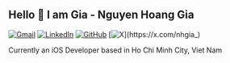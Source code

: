 ## Hello 👋 I am Gia - Nguyen Hoang Gia
[![Gmail](https://img.shields.io/badge/Gmail-EA4335?style=for-the-badge&logo=Gmail&logoColor=white&link=mailto:nhgia.apcs@gmail.com)](mailto:nhgia.apcs@gmail.com)
[![LinkedIn](https://img.shields.io/badge/-LinkedIn-blue?style=for-the-badge&logo=Linkedin&logoColor=white&label=nhgia&link=https://www.linkedin.com/in/nhgia)](https://www.linkedin.com/in/nhgia)
[![GitHub](https://img.shields.io/badge/GitHub-181717?style=for-the-badge&logo=GitHub&logoColor=white&label=nhgia&link=https://github.com/nhgia)](https://github.com/nhgia)
[![X](https://img.shields.io/badge/X-000000?style=for-the-badge&logo=X&logoColor=white&label=nhgia_&link=https://x.com/nhgia_)](https://x.com/nhgia_)

Currently an iOS Developer based in Ho Chi Minh City, Viet Nam

<!---Techstacks are included but not limited to:
- 🐦‍🔥 Swift 5 & Swift 6 
- 🍁 SwiftUI
- 📱 UIKit

Feel free to ✨reach me✨ for details 👯.--->
